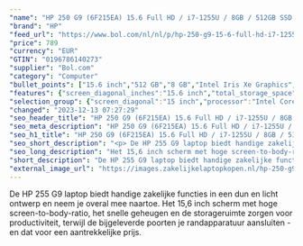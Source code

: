 ```yaml
---
"name": "HP 250 G9 (6F215EA) 15.6 Full HD / i7-1255U / 8GB / 512GB SSD / Windows 11 Pro"
"brand": "HP"
"feed_url": "https://www.bol.com/nl/nl/p/hp-250-g9-15-6-full-hd-i7-1255u-8gb-512gb-ssd-windows-11-pro/9300000142926898"
"price": 789
"currency": "EUR"
"GTIN": "0196786140273"
"supplier": "Bol.com"
"category": "Computer"
"bullet_points": ["15.6 inch","512 GB","8 GB","Intel Iris Xe Graphics","Windows"]
"features": {"screen_diagonal_inches":"15.6 inch","total_storage_space":"512 GB","memory_size":"8 GB","graphics_card":"Intel Iris Xe Graphics","operating_system":"Windows"}
"selection_group": {"screen_diagonal":"15 inch","processor":"Intel Core i7","changed_price_past_3_days":false,"product_family":"HP 250"}
"changed": "2023-12-13 07:27:29"
"seo_header_title": "HP 250 G9 (6F215EA) 15.6 Full HD / i7-1255U / 8GB / 512GB SSD / Windows 11 Pro"
"seo_meta_description": "HP 250 G9 (6F215EA) 15.6 Full HD / i7-1255U / 8GB / 512GB SSD / Windows 11 Pro"
"seo_h1_title": "HP 250 G9 (6F215EA) 15.6 Full HD / i7-1255U / 8GB / 512GB SSD / Windows 11 Pro"
"seo_short_description": "<p> De HP 255 G9 laptop biedt handige zakelijke functies in een dun en licht ontwerp en neem je overal mee naartoe."
"seo_long_description": "Het 15,6 inch scherm met hoge screen-to-body-ratio, het snelle geheugen en de storageruimte zorgen voor productiviteit, terwijl de bijgeleverde poorten je randapparatuur aansluiten - en dat voor een aantrekkelijke prijs. </p>"
"short_description": "De HP 255 G9 laptop biedt handige zakelijke functies in een dun en licht ontwerp en neem je overal mee naartoe. Het 15,6 inch scherm met hoge screen-to-body-ratio, het snelle geheugen en de storageruimte zorgen voor productiviteit, terwijl de bijgeleverde poorten je randapparatuur aansluiten - en dat voor een aantrekkelijke prijs."
"external_image_url": "https://images.zakelijkelaptopkopen.nl/hp-250-g9-15-6-full-hd-i7-1255u-8gb-512gb-ssd-windows-11-pro.webp"
---
```


<p> De HP 255 G9 laptop biedt handige zakelijke functies in een dun en licht ontwerp en neem je overal mee naartoe. Het 15,6 inch scherm met hoge screen-to-body-ratio, het snelle geheugen en de storageruimte zorgen voor productiviteit, terwijl de bijgeleverde poorten je randapparatuur aansluiten - en dat voor een aantrekkelijke prijs. </p>